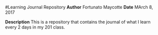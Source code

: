 #Learning Journal Repository
**Author** Fortunato Maycotte
**Date** MArch 8, 2017

**Description**
  This is a repository that contains the journal of what I learn every 2 days
in my 201 class.
